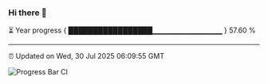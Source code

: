 ### Hi there 👋

⏳ Year progress { █████████████████▁▁▁▁▁▁▁▁▁▁▁▁▁ } 57.60 %

---

⏰ Updated on Wed, 30 Jul 2025 06:09:55 GMT

![Progress Bar CI](https://github.com/liununu/liununu/workflows/Progress%20Bar%20CI/badge.svg)
